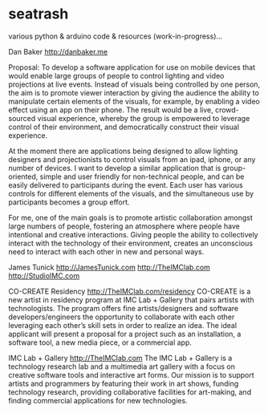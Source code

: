 seatrash
==========

various python & arduino code & resources (work-in-progress)...



Dan Baker
http://danbaker.me

Proposal: To develop a software application for use on mobile devices that would enable large groups of people to control lighting and video projections at live events.  Instead of visuals being controlled by one person, the aim is to promote viewer interaction by giving the audience the ability to manipulate certain elements of the visuals, for example, by enabling a video effect using an app on their phone. The result would be a live, crowd-sourced visual experience, whereby the group is empowered to leverage control of their environment, and democratically construct their visual experience.

At the moment there are applications being designed to allow lighting designers and projectionists to control visuals from an ipad, iphone, or any number of devices.  I want to develop a similar application that is group-oriented, simple and user friendly for non-technical people, and can be easily delivered to participants during the event.  Each user has various controls for different elements of the visuals, and the simultaneous use by participants becomes a group effort.

For me, one of the main goals is to promote artistic collaboration amongst large numbers of people, fostering an atmosphere where people have intentional and creative interactions.  Giving people the ability to collectively interact with the technology of their environment, creates an unconscious need to interact with each other in new and personal ways.


James Tunick 
http://JamesTunick.com
http://TheIMClab.com
http://StudioIMC.com




CO-CREATE Residency
http://TheIMClab.com/residency
CO-CREATE is a new artist in residency program at IMC Lab + Gallery  that pairs artists with technologists. The program offers fine artists/designers and software developers/engineers the opportunity to collaborate with each other leveraging each other’s skill sets in order to realize an idea. The ideal applicant will present a proposal for a project such as an installation, a software tool, a new media piece, or a commercial app.

IMC Lab + Gallery
http://TheIMClab.com
The IMC Lab + Gallery is a technology research lab and a multimedia art gallery with a focus on creative software tools and interactive art forms.  Our mission is to support artists and programmers by featuring their work in art shows, funding technology research, providing collaborative facilities for art-making, and finding commercial applications for new technologies.
